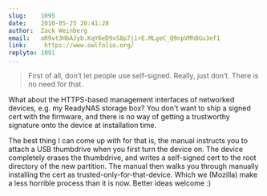 ```yaml
---
slug:    1095
date:    2010-05-25 20:41:28
author:  Zack Weinberg
email:   oR9vt3HbAJyb.KqY6eD9vS8p7j1+E.MLgeC_Q9npVMhBGu3ef1
link:     https://www.owlfolio.org/
replyto: 1091
...
```


<blockquote>First of all, don’t let people use self-signed. Really,
just don’t. There is no need for that.</blockquote>

What about the HTTPS-based management interfaces of networked devices,
e.g. my ReadyNAS storage box?  You don't want to ship a signed cert
with the firmware, and there is no way of getting a trustworthy
signature onto the device at installation time.

The best thing I can come up with for that is, the manual instructs
you to attach a USB thumbdrive when you first turn the device on. The
device completely erases the thumbdrive, and writes a self-signed cert
to the root directory of the new partition.  The manual then walks you
through manually installing the cert as trusted-only-for-that-device.
Which we (Mozilla) make a less horrible process than it is now.
Better ideas welcome :)
